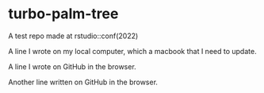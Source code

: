# turbo-palm-tree
A test repo made at rstudio::conf(2022)

A line I wrote on my local computer, which a macbook that I need to update.

A line I wrote on GitHub in the browser.

Another line written on GitHub in the browser.
